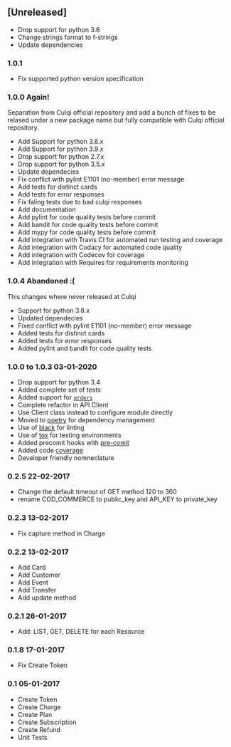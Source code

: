 ## [Unreleased]

- Drop support for python 3.6
- Change strings format to f-strings
- Update dependencies
### 1.0.1

- Fix supported python version specification

### 1.0.0 Again!

Separation from Culqi official repository and add a bunch of fixes to be relased under a new package name but fully compatible with Culqi official repository.

- Add Support for python 3.8.x
- Add Support for python 3.9.x
- Drop support for python 2.7.x
- Drop support for python 3.5.x
- Update dependecies
- Fix conflict with pylint E1101 (no-member) error message
- Add tests for distinct cards
- Add tests for error responses
- Fix faling tests due to bad culqi responses
- Add documentation
- Add pylint for code quality tests before commit
- Add bandit for code quality tests before commit
- Add mypy for code quality tests before commit
- Add integration with Travis CI for automated run testing and coverage
- Add integration with Codacy for automated code quality
- Add integration with Codecov for coverage
- Add integration with Requires for requirements monitoring

### 1.0.4 Abandoned :(

This changes where never released at Culqi

- Support for python 3.8.x
- Updated dependecies
- Fixed conflict with pylint E1101 (no-member) error message
- Added tests for distinct cards
- Added tests for error responses
- Added pylint and bandit for code quality tests

### 1.0.0 to 1.0.3 03-01-2020

- Drop support for python 3.4
- Added complete set of tests
- Added support for [`orders`](https://www.culqi.com/api/#/ordenes)
- Complete refactor in API Client
- Use Client class instead to configure module directly
- Moved to [poetry](https://poetry.eustace.io) for dependency management
- Use of [black](https://black.readthedocs.io/en/stable/) for linting
- Use of [tox](https://tox.readthedocs.io/en/latest/) for testing environments
- Added precomit hooks with [pre-comit](https://pre-commit.com/)
- Added code [coverage](https://coverage.readthedocs.io/en/stable/)
- Developer friendly nomneclature

### 0.2.5 22-02-2017

- Change the default timeout of GET method 120 to 360
- rename COD_COMMERCE to public_key and API_KEY to private_key

### 0.2.3 13-02-2017

- Fix capture method in Charge

### 0.2.2 13-02-2017

- Add Card
- Add Customer
- Add Event
- Add Transfer
- Add update method

### 0.2.1 26-01-2017

- Add: LIST, GET, DELETE for each Resource

### 0.1.8 17-01-2017

- Fix Create Token

### 0.1 05-01-2017

- Create Token
- Create Charge
- Create Plan
- Create Subscription
- Create Refund
- Unit Tests
